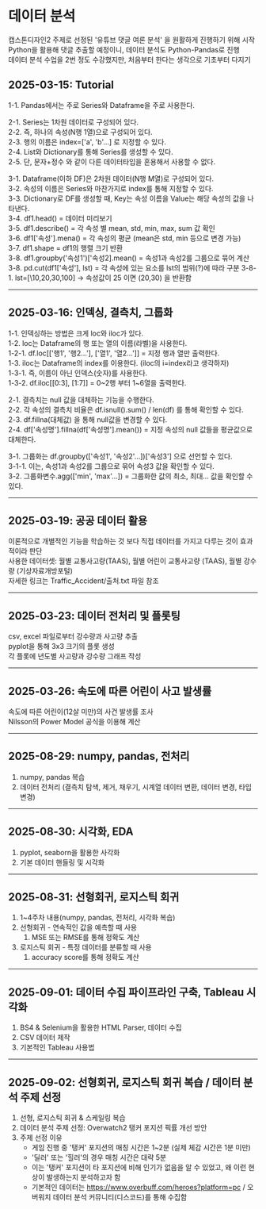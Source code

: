 # 데이터 분석
캡스톤디자인2 주제로 선정된 '유튜브 댓글 여론 분석' 을 원활하게 진행하기 위해 시작 \
Python을 활용해 댓글 추출할 예정이니, 데이터 분석도 Python-Pandas로 진행 \
데이터 분석 수업을 2번 정도 수강했지만, 처음부터 한다는 생각으로 기초부터 다지기

## 2025-03-15: Tutorial ##
1-1. Pandas에서는 주로 Series와 Dataframe을 주로 사용한다.

2-1. Series는 1차원 데이터로 구성되어 있다. \
2-2. 즉, 하나의 속성(N행 1열)으로 구성되어 있다. \
2-3. 행의 이름은 index=['a', 'b'...] 로 지정할 수 있다. \
2-4. List와 Dictionary를 통해 Series를 생성할 수 있다. \
2-5. 단, 문자+정수 와 같이 다른 데이터타입을 혼용해서 사용할 수 없다.

3-1. Dataframe(이하 DF)은 2차원 데이터(N행 M열)로 구성되어 있다. \
3-2. 속성의 이름은 Series와 마찬가지로 index를 통해 지정할 수 있다. \
3-3. Dictionary로 DF를 생성할 때, Key는 속성 이름을 Value는 해당 속성의 값을 나타낸다. \
3-4. df1.head() = 데이터 미리보기 \
3-5. df1.describe() = 각 속성 별 mean, std, min, max, sum 값 확인 \
3-6. df1[\'속성'].mena() = 각 속성의 평균 (mean은 std, min 등으로 변경 가능) \
3-7. df1.shape = df1의 행렬 크기 반환 \
3-8. df1.groupby('속성1')[\'속성2].mean() = 속성1과 속성2를 그룹으로 묶어 계산
3-8. pd.cut(df1[\'속성'], lst) = 각 속성에 있는 요소를 lst의 범위(?)에 따라 구분
3-8-1. lst=[\10,20,30,100] -> 속성값이 25 이면 (20,30) 을 반환함

----

## 2025-03-16: 인덱싱, 결측치, 그룹화 ##
1-1. 인덱싱하는 방법은 크게 loc와 iloc가 있다. \
1-2. loc는 Dataframe의 행 또는 열의 이름(라벨)을 사용한다. \
1-2-1. df.loc[[\'행1', '행2...'], [\'열1', '열2...']] = 지정 행과 열만 출력한다. \
1-3. iloc는 Dataframe의 index를 이용한다. (iloc의 i=index라고 생각하자) \
1-3-1. 즉, 이름이 아닌 인덱스(숫자)를 사용한다. \
1-3-2. df.iloc[[0:3], [1:7]] = 0\~2행 부터 1~6열을 출력한다. 

2-1. 결측치는 null 값을 대체하는 기능을 수행한다. \
2-2. 각 속성의 결측치 비율은 df.isnull().sum() / len(df) 를 통해 확인할 수 있다. \
2-3. df.fillna(대체값) 을 통해 null값을 변경할 수 있다. \
2-4. df[\'속성명'].fillna(df[\'속성명'].mean()) = 지정 속성의 null 값들을 평균값으로 대체한다. 

3-1. 그룹화는 df.groupby([\'속성1', '속성2'...])[\'속성3'] 으로 선언할 수 있다. \
3-1-1. 이는, 속성1과 속성2를 그룹으로 묶어 속성3 값을 확인할 수 있다. \
3-2. 그룹화변수.agg([\'min', 'max'...]) = 그룹화한 값의 최소, 최대... 값을 확인할 수 있다.

----

## 2025-03-19: 공공 데이터 활용 ##
이론적으로 개별적인 기능을 학습하는 것 보다 직접 데이터를 가지고 다루는 것이 효과적이라 판단 \
사용한 데이터셋: 월별 교통사고량(TAAS), 월별 어린이 교통사고량 (TAAS), 월별 강수량 (기상자료개방포털) \
자세한 링크는 Traffic_Accident/출처.txt 파일 참조 

----

## 2025-03-23: 데이터 전처리 및 플롯팅 ##
csv, excel 파일로부터 강수량과 사고량 추출 \
pyplot을 통해 3x3 크기의 플롯 생성 \
각 플롯에 년도별 사고량과 강수량 그래프 작성 

----

## 2025-03-26: 속도에 따른 어린이 사고 발생률 ##
속도에 따른 어린이(12살 미만)의 사건 발생률 조사 \
Nilsson의 Power Model 공식을 이용해 계산 

----


## 2025-08-29: numpy, pandas, 전처리 ##
1. numpy, pandas 복습
2. 데이터 전처리 (결측치 탐색, 제거, 채우기, 시계열 데이터 변환, 데이터 변경, 타입 변경)

----

## 2025-08-30: 시각화, EDA ##
1. pyplot, seaborn을 활용한 사각화 
2. 기본 데이터 핸들링 및 시각화

----

## 2025-08-31: 선형회귀, 로지스틱 회귀 ##
1. 1~4주차 내용(numpy, pandas, 전처리, 시각화 복습)
2. 선형회귀 - 연속적인 값을 예측할 때 사용
    1. MSE 또는 RMSE를 통해 정확도 계산
3. 로지스틱 회귀 - 특정 데이터를 분류할 때 사용
    1. accuracy score를 통해 정확도 계산

----

## 2025-09-01: 데이터 수집 파이프라인 구축, Tableau 시각화 ##
1. BS4 & Selenium을 활용한 HTML Parser, 데이터 수집
2. CSV 데이터 제작
3. 기본적인 Tableau 사용법

----

## 2025-09-02: 선형회귀, 로지스틱 회귀 복습 / 데이터 분석 주제 선정 ##
1. 선형, 로지스틱 회귀 & 스케일링 복습
2. 데이터 분석 주제 선정: Overwatch2 탱커 포지션 픽률 개선 방안
3. 주제 선정 이유
    - 게임 진행 중 '탱커' 포지션의 매칭 시간은 1~2분 (실제 체감 시간은 1분 미만)
    - '딜러' 또는 '힐러'의 경우 매칭 시간은 대략 5분
    - 이는 '탱커' 포지션이 타 포지션에 비해 인기가 없음을 알 수 있었고, 왜 이런 현상이 발생하는지 분석하고자 함
    - 기본적인 데이터는 https://www.overbuff.com/heroes?platform=pc / 오버워치 데이터 분석 커뮤니티(디스코드)를 통해 수집함 